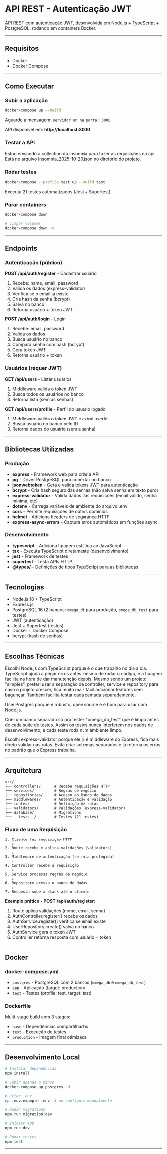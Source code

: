 # API REST - Autenticação JWT

API REST com autenticação JWT, desenvolvida em Node.js + TypeScript + PostgreSQL, rodando em containers Docker.

---

## Requisitos

- Docker
- Docker Compose

---

## Como Executar

### Subir a aplicação

```bash
docker-compose up --build
```

Aguarde a mensagem: `servidor on na porta: 3000`

API disponível em: **http://localhost:3000**

### Testar a API

Estou enviando a collection do insomnia para fazer as requisições na api. Está no arquivo Insomnia_2025-10-20.json no diretorio do projeto.

### Rodar testes

```bash
docker-compose --profile test up --build test
```

Executa 21 testes automatizados (Jest + Supertest).

### Parar containers

```bash
docker-compose down

# Limpar volumes
docker-compose down -v
```

---

## Endpoints

### Autenticação (público)

**POST /api/auth/register** - Cadastrar usuário

1. Recebe: name, email, password
2. Valida os dados (express-validator)
3. Verifica se o email já existe
4. Cria hash da senha (bcrypt)
5. Salva no banco
6. Retorna usuário + token JWT

**POST /api/auth/login** - Login

1. Recebe: email, password
2. Valida os dados
3. Busca usuário no banco
4. Compara senha com hash (bcrypt)
5. Gera token JWT
6. Retorna usuário + token

### Usuários (requer JWT)

**GET /api/users** - Listar usuários

1. Middleware valida o token JWT
2. Busca todos os usuários no banco
3. Retorna lista (sem as senhas)

**GET /api/users/profile** - Perfil do usuário logado

1. Middleware valida o token JWT e extrai userId
2. Busca usuário no banco pelo ID
3. Retorna dados do usuário (sem a senha)

---

## Bibliotecas Utilizadas

### Produção

- **express** - Framework web para criar a API
- **pg** - Driver PostgreSQL para conectar no banco
- **jsonwebtoken** - Gera e valida tokens JWT para autenticação
- **bcrypt** - Cria hash seguro das senhas (não salva senha em texto puro)
- **express-validator** - Valida dados das requisições (email válido, senha mínima, etc)
- **dotenv** - Carrega variáveis de ambiente do arquivo .env
- **cors** - Permite requisições de outros domínios
- **helmet** - Adiciona headers de segurança HTTP
- **express-async-errors** - Captura erros automáticos em funções async

### Desenvolvimento

- **typescript** - Adiciona tipagem estática ao JavaScript
- **tsx** - Executa TypeScript diretamente (desenvolvimento)
- **jest** - Framework de testes
- **supertest** - Testa APIs HTTP
- **@types/** - Definições de tipos TypeScript para as bibliotecas

---

## Tecnologias

- Node.js 18 + TypeScript
- Express.js
- PostgreSQL 16 (2 bancos: `omega_db` para produção, `omega_db_test` para testes)
- JWT (autenticação)
- Jest + Supertest (testes)
- Docker + Docker Compose
- bcrypt (hash de senhas)

---

## Escolhas Técnicas

Escolhi Node.js com TypeScript porque é o que trabalho no dia a dia. TypeScript ajuda a pegar erros antes mesmo de rodar o código, e a tipagem facilita na hora de dar manutenção depois. Mesmo sendo um projeto "simples", preferi usar a separação de controller, service e repository para caso o projeto crescer, fica muito mais fácil adicionar features sem bagunçar. Também facilita testar cada camada separadamente.

Usei Postgres porque é robusto, open source e é bom para usar com Node.js.

Criei um banco separado só pra testes "omega_db_test" que é limpo antes de cada suite de testes. Assim os testes nunca interferem nos dados de desenvolvimento, e cada teste roda num ambiente limpo.

Escolhi express-validator porque ele já é middleware do Express, fica mais direto validar nas rotas. Evita criar schemas separados e já retorna os erros no padrão que o Express trabalha.

---

## Arquitetura

```
src/
├── controllers/      # Recebe requisições HTTP
├── services/         # Regras de negócio
├── repositories/     # Acesso ao banco de dados
├── middlewares/      # Autenticação e validação
├── routes/           # Definição de rotas
├── validators/       # Validações (express-validator)
├── database/         # Migrations
└── __tests__/        # Testes (21 testes)
```

### Fluxo de uma Requisição

```
1. Cliente faz requisição HTTP
   ↓
2. Route recebe e aplica validações (validators)
   ↓
3. Middleware de autenticação (se rota protegida)
   ↓
4. Controller recebe a requisição
   ↓
5. Service processa regras de negócio
   ↓
6. Repository acessa o banco de dados
   ↓
7. Resposta sobe a stack até o cliente
```

**Exemplo prático - POST /api/auth/register:**

1. Route aplica validações (nome, email, senha)
2. AuthController.register() recebe os dados
3. AuthService.register() verifica se email existe
4. UserRepository.create() salva no banco
5. AuthService gera o token JWT
6. Controller retorna resposta com usuário + token

---

## Docker

### docker-compose.yml

- `postgres` - PostgreSQL com 2 bancos (`omega_db` e `omega_db_test`)
- `app` - Aplicação (target: production)
- `test` - Testes (profile: test, target: test)

### Dockerfile

Multi-stage build com 3 stages:

- `base` - Dependências compartilhadas
- `test` - Execução de testes
- `production` - Imagem final otimizada

---

## Desenvolvimento Local

```bash
# Instalar dependências
npm install

# Subir apenas o banco
docker-compose up postgres -d

# Criar .env
cp .env.example .env  # ou configure manualmente

# Rodar migrations
npm run migration:dev

# Iniciar app
npm run dev

# Rodar testes
npm test
```

---
